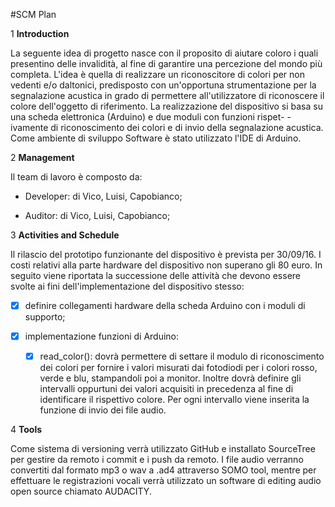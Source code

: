 #SCM Plan

1 **Introduction**

La seguente idea di progetto nasce con il proposito di aiutare coloro i quali presentino delle invalidità, 
al fine di garantire una percezione del mondo più completa. L'idea è quella di realizzare un riconoscitore
di colori per non vedenti e/o daltonici, predisposto con un'opportuna strumentazione per la segnalazione 
acustica in grado di permettere all'utilizzatore di riconoscere il colore dell'oggetto di riferimento. La 
realizzazione del dispositivo si basa su una scheda elettronica (Arduino) e due moduli con funzioni rispet-
-ivamente di riconoscimento dei colori e di invio della segnalazione acustica. Come ambiente di sviluppo 
Software è stato utilizzato l'IDE di Arduino.

2 **Management**

Il team di lavoro è composto da:

- Developer: di Vico, Luisi, Capobianco;

- Auditor: di Vico, Luisi, Capobianco;

3 **Activities and Schedule**

Il rilascio del prototipo funzionante del dispositivo è prevista per 30/09/16. I costi relativi alla parte hardware del
dispositivo non superano gli 80 euro. In seguito viene riportata la successione delle attività che devono essere svolte ai
fini dell'implementazione del dispositivo stesso:

- [x] definire collegamenti hardware della scheda Arduino con i moduli di supporto;

- [x] implementazione funzioni di Arduino:

    - [x] read_color(): dovrà permettere di settare il modulo di riconoscimento dei colori per fornire i valori misurati dai
      fotodiodi per i colori rosso, verde e blu, stampandoli poi a monitor. Inoltre dovrà definire gli intervalli oppurtuni dei 
      valori acquisiti in precedenza al fine di identificare il rispettivo colore. Per ogni intervallo viene inserita la 
      funzione di invio dei file audio.

4 **Tools**

Come sistema di versioning verrà utilizzato GitHub e installato SourceTree per gestire da remoto i commit e i push da remoto.
I file audio verranno convertiti dal formato mp3 o wav a .ad4 attraverso SOMO tool, mentre per effettuare le registrazioni
vocali verrà utilizzato un software di editing audio open source chiamato AUDACITY.
